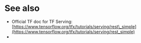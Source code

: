 # See also

* Official TF doc for TF Serving: [https://www.tensorflow.org/tfx/tutorials/serving/rest\_simple](https://www.tensorflow.org/tfx/tutorials/serving/rest_simple)
* 
